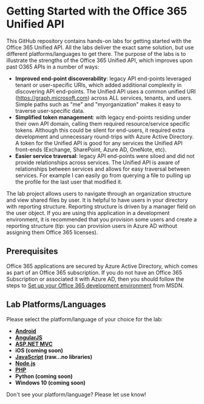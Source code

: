 # Getting Started with the Office 365 Unified API #
This GitHub repository contains hands-on labs for getting started with the Office 365 Unified API. All the labs deliver the  exact same solution, but use different platforms/languages to get there. The purpose of the labs is to illustrate the strengths of the Office 365 Unified API, which improves upon past O365 APIs in a number of ways:

-  **Improved end-point discoverability**: legacy API end-points leveraged tenant or user-specific URIs, which added additional complexity in discovering API end-points. The Unified API uses a common unified URI (https://graph.microsoft.com) across ALL services, tenants, and users. Simple paths such as "me" and "myorganization" makes it easy to traverse user-specific data.
-  **Simplified token management**: with legacy end-points residing under their own API domain, calling them required resource/service specific tokens. Although this could be silent for end-users, it required extra development and  unnecessary round-trips with Azure Active Directory. A token for the Unified API is good for any services the Unified API front-ends (Exchange, SharePoint, Azure AD, OneNote, etc).
-  **Easier service traversal**: legacy API end-points were siloed and did not provide relationships across services. The Unified API is aware of relationships between services and allows for easy traversal between services. For example I can easily go from querying a file to pulling up the profile for the last user that modified it.

The lab project allows users to navigate through an organization structure and view shared files by user. It is helpful to have users in your directory with reporting structure. Reporting structure is driven by a manager field on the user object. If you are using this application in a development environment, it is recommended that you provision some users and create a reporting structure (tip: you can provision users in Azure AD without assigning them Office 365 licenses).

## Prerequisites ##
Office 365 applications are secured by Azure Active Directory, which comes as part of an Office 365 subscription. If you do not have an Office 365 Subscription or associated it with Azure AD, then you should follow the steps to [Set up your Office 365 development environment](https://msdn.microsoft.com/office/office365/HowTo/setup-development-environment "Set up your Office 365 development environment") from MSDN.

## Lab Platforms/Languages ##
Please select the platform/language of your choice for the lab:

- **[Android](https://github.com/OfficeDev/Unified-API-Getting-Started-Labs/tree/master/Android)**
- **[AngularJS](https://github.com/OfficeDev/Unified-API-Getting-Started-Labs/tree/master/AngularJS)**
- **[ASP.NET MVC](https://github.com/OfficeDev/Unified-API-Getting-Started-Labs/tree/master/ASP.NET%20MVC)**
- **iOS (coming soon)**
- **[JavaScript](https://github.com/OfficeDev/Unified-API-Getting-Started-Labs/tree/master/JavaScript) (raw...no libraries)**
- **[Node.js](https://github.com/OfficeDev/Unified-API-Getting-Started-Labs/tree/master/Nodejs)**
- **[PHP](https://github.com/OfficeDev/Unified-API-Getting-Started-Labs/tree/master/PHP)**
- **Python (coming soon)**
- **Windows 10 (coming soon)**

Don't see your platform/language? Please let use know!